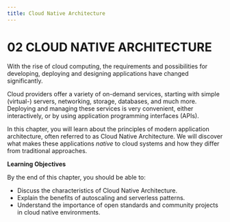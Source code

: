 ```yaml
---
title: Cloud Native Architecture
---
```


# 02 CLOUD NATIVE ARCHITECTURE

With the rise of cloud computing, the requirements and possibilities for developing, deploying and designing applications have changed significantly.

Cloud providers offer a variety of on-demand services, starting with simple (virtual-) servers, networking, storage, databases, and much more. Deploying and managing these services is very convenient, either interactively, or by using application programming interfaces (APIs).

In this chapter, you will learn about the principles of modern application architecture, often referred to as Cloud Native Architecture. We will discover what makes these applications _native_ to cloud systems and how they differ from traditional approaches.

<!--
**Index**

1. [Introduction](2_1.md)
2. [Cloud Native Architecture Fundamentals](2_2.md)
3. [Characteristics of Cloud Native Architecture](2_3.md)
4. [Autoscaling](2_4.md)
5. [Serverless](2_5.md)
6. [Open Standards](2_6.md)
7. [Cloud Native Roles & Site Reliability Engineering](2_7.md)
8. [Community and Governance](2_8.md)
9. [Additional Resources](2_9.md)
-->
**Learning Objectives**

By the end of this chapter, you should be able to:

-   Discuss the characteristics of Cloud Native Architecture.
-   Explain the benefits of autoscaling and serverless patterns.
-   Understand the importance of open standards and community projects in cloud native environments.